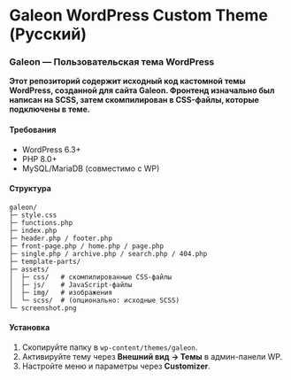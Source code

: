 # Galeon WordPress Custom Theme (Русский)

### Galeon — Пользовательская тема WordPress
**Этот репозиторий содержит исходный код кастомной темы WordPress, созданной для сайта Galeon. Фронтенд изначально был написан на SCSS, затем скомпилирован в CSS-файлы, которые подключены в теме.**

#### Требования
- WordPress 6.3+
- PHP 8.0+
- MySQL/MariaDB (совместимо с WP)

#### Структура
```
galeon/
├─ style.css
├─ functions.php
├─ index.php
├─ header.php / footer.php
├─ front-page.php / home.php / page.php
├─ single.php / archive.php / search.php / 404.php
├─ template-parts/
├─ assets/
│  ├─ css/   # скомпилированные CSS-файлы
│  ├─ js/    # JavaScript-файлы
│  ├─ img/   # изображения
│  └─ scss/  # (опционально: исходные SCSS)
└─ screenshot.png
```

#### Установка
1. Скопируйте папку в `wp-content/themes/galeon`.  
2. Активируйте тему через **Внешний вид → Темы** в админ-панели WP.  
3. Настройте меню и параметры через **Customizer**.  
